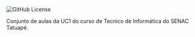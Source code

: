 ![GitHub License](https://img.shields.io/github/license/dantasdan/robo-desvia)

Conjunto de aulas da UC1 do curso de Tecnico de Informática do SENAC Tatuapé.

